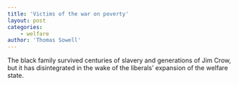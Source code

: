 ```yaml
---
title: 'Victims of the war on poverty'
layout: post
categories:
    - welfare
author: 'Thomas Sowell'
---
```


The black family survived centuries of slavery and generations of Jim Crow, but it has disintegrated in the wake of the liberals’ expansion of the welfare state.